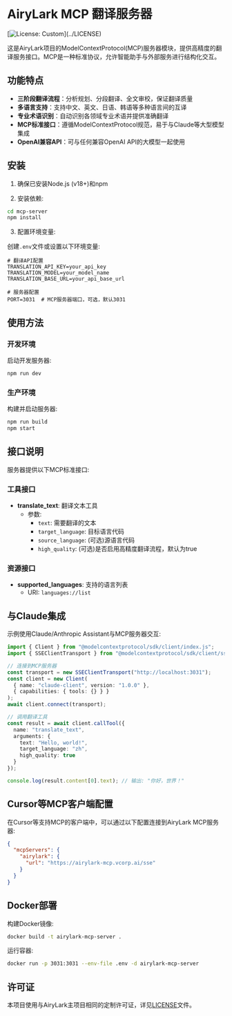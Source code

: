 # AiryLark MCP 翻译服务器

[![License: Custom](https://img.shields.io/badge/License-Custom%20(Apache%202.0%20with%20restrictions)-blue.svg)](../LICENSE)

这是AiryLark项目的ModelContextProtocol(MCP)服务器模块，提供高精度的翻译服务接口。MCP是一种标准协议，允许智能助手与外部服务进行结构化交互。

## 功能特点

- **三阶段翻译流程**：分析规划、分段翻译、全文审校，保证翻译质量
- **多语言支持**：支持中文、英文、日语、韩语等多种语言间的互译
- **专业术语识别**：自动识别各领域专业术语并提供准确翻译
- **MCP标准接口**：遵循ModelContextProtocol规范，易于与Claude等大型模型集成
- **OpenAI兼容API**：可与任何兼容OpenAI API的大模型一起使用

## 安装

1. 确保已安装Node.js (v18+)和npm

2. 安装依赖:

```bash
cd mcp-server
npm install
```

3. 配置环境变量:

创建`.env`文件或设置以下环境变量:

```
# 翻译API配置
TRANSLATION_API_KEY=your_api_key
TRANSLATION_MODEL=your_model_name
TRANSLATION_BASE_URL=your_api_base_url

# 服务器配置
PORT=3031  # MCP服务器端口，可选，默认3031
```

## 使用方法

### 开发环境

启动开发服务器:

```bash
npm run dev
```

### 生产环境

构建并启动服务器:

```bash
npm run build
npm start
```

## 接口说明

服务器提供以下MCP标准接口:

### 工具接口

- **translate_text**: 翻译文本工具
  - 参数:
    - `text`: 需要翻译的文本
    - `target_language`: 目标语言代码
    - `source_language`: (可选)源语言代码
    - `high_quality`: (可选)是否启用高精度翻译流程，默认为true

### 资源接口

- **supported_languages**: 支持的语言列表
  - URI: `languages://list`

## 与Claude集成

示例使用Claude/Anthropic Assistant与MCP服务器交互:

```typescript
import { Client } from "@modelcontextprotocol/sdk/client/index.js";
import { SSEClientTransport } from "@modelcontextprotocol/sdk/client/sse.js";

// 连接到MCP服务器
const transport = new SSEClientTransport("http://localhost:3031");
const client = new Client(
  { name: "claude-client", version: "1.0.0" },
  { capabilities: { tools: {} } }
);
await client.connect(transport);

// 调用翻译工具
const result = await client.callTool({
  name: "translate_text",
  arguments: {
    text: "Hello, world!",
    target_language: "zh",
    high_quality: true
  }
});

console.log(result.content[0].text); // 输出: "你好，世界！"
```

## Cursor等MCP客户端配置

在Cursor等支持MCP的客户端中，可以通过以下配置连接到AiryLark MCP服务器:

```json
{
  "mcpServers": {
    "airylark": {
      "url": "https://airylark-mcp.vcorp.ai/sse"
    }
  }
}
```

## Docker部署

构建Docker镜像:

```bash
docker build -t airylark-mcp-server .
```

运行容器:

```bash
docker run -p 3031:3031 --env-file .env -d airylark-mcp-server
```

## 许可证

本项目使用与AiryLark主项目相同的定制许可证，详见[LICENSE](LICENSE)文件。 